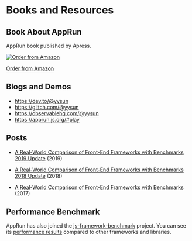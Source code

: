 # Books and Resources


## Book About AppRun

AppRun book published by Apress.

[![Order from Amazon](https://camo.githubusercontent.com/99fad1f024c274a3d752a1583cf125037583811c/68747470733a2f2f696d616765732e737072696e6765722e636f6d2f7367772f626f6f6b732f6d656469756d2f393738313438343234303638372e6a7067)](https://www.amazon.com/Practical-Application-Development-AppRun-High-Performance/dp/1484240685/)

[Order from Amazon](https://www.amazon.com/Practical-Application-Development-AppRun-High-Performance/dp/1484240685/)

## Blogs and Demos

* https://dev.to/@yysun
* https://glitch.com/@yysun
* https://observablehq.com/@yysun
* https://apprun.js.org/#play


## Posts

* [A Real-World Comparison of Front-End Frameworks with Benchmarks 2019 Update](https://medium.freecodecamp.org/a-realworld-comparison-of-front-end-frameworks-with-benchmarks-2019-update-4be0d3c78075) (2019)

* [A Real-World Comparison of Front-End Frameworks with Benchmarks 2018 Update](https://medium.freecodecamp.org/a-real-world-comparison-of-front-end-frameworks-with-benchmarks-2018-update-e5760fb4a962) (2018)

* [A Real-World Comparison of Front-End Frameworks with Benchmarks](https://medium.freecodecamp.org/a-real-world-comparison-of-front-end-frameworks-with-benchmarks-e1cb62fd526c) (2017)


## Performance Benchmark

AppRun has also joined the [js-framework-benchmark](https://github.com/krausest/js-framework-benchmark) project. You can see its [performance results](https://rawgit.com/krausest/js-framework-benchmark/master/webdriver-ts-results/table.html) compared to other frameworks and libraries.